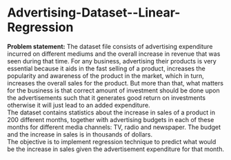 # Advertising-Dataset--Linear-Regression  
**Problem statement:** 
The dataset file consists of advertising expenditure incurred on different mediums and the overall increase in revenue that was seen during that time. For any business, advertising their products is very essential because it aids in the fast selling of a product, increases the popularity and awareness of the product in the market, which in turn, increases the overall sales for the product. But more than that, what matters for the business is that correct amount of investment should be done upon the advertisements such that it generates good return on investments otherwise it will just lead to an added expenditure.  
The dataset contains statistics about the increase in sales of a product in 200 different months, together with advertising budgets in each of these months for different media channels: TV, radio and newspaper. The budget and the increase in sales is in thousands of dollars.   
The objective is to implement regression technique to predict what would be the increase in sales given the advertisement expenditure for that month.


